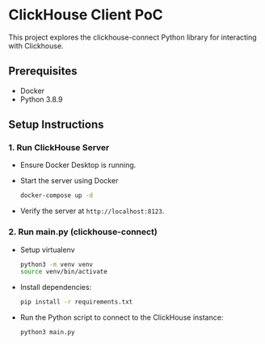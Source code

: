 # ClickHouse Client PoC

This project explores the clickhouse-connect Python library for interacting with Clickhouse.

## Prerequisites
- Docker
- Python 3.8.9

## Setup Instructions
### 1. Run ClickHouse Server
- Ensure Docker Desktop is running.

- Start the server using Docker
   ```bash
   docker-compose up -d
   ```

- Verify the server at `http://localhost:8123`.

### 2. Run main.py (clickhouse-connect)
- Setup virtualenv
   ```bash
   python3 -m venv venv
   source venv/bin/activate
   ```
   
- Install dependencies:
   ```bash
   pip install -r requirements.txt
   ```

- Run the Python script to connect to the ClickHouse instance:
   ```bash
   python3 main.py
   ```